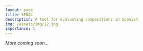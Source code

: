 ```yaml
---
layout: page
title: SEÑAL
description: A tool for evaluating compositions in Spanish
img: /assets/img/12.jpg
importance: 1
---
```


_More coming soon..._
